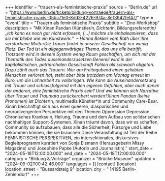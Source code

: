 +++
identifier = "trauern-als-feministische-praxis"
source = "Berlin.de"
url = "https://www.berlin.de/tickets/bildung-vortraege/trauern-als-feministische-praxis-05bc71e0-8dd3-4226-974a-8ef3942fef47/"
type = "event"
title = "Trauern als feministische Praxis"
subtitle = "Zine-Workshop"
description = "Mit Xinan Pandan (Künstler*in, Dichter*in, Bildungsreferent*in)„Ich kann es noch gar nicht erfassen, [...] möchte sie einbalsamieren, dass sie mir bliebe wie ein Kunstwerk.“  – Hanna Bekker vom Rath über ihre verstorbene MutterDie Trauer findet in unserer Gesellschaft nur wenig Platz. Der Tod ist ein allgegenwärtiges Thema, das uns alle betrifft. Trotzdem wird in diesem System wenig Raum geschaffen, um sich mit der Thematik des Todes auseinanderzusetzen.Generell wird in der kapitalistischen, patriarchalen Gesellschaft Fühlen als schwach abgetan. Dazu zählt auch das Trauern. Wer am Freitagabend einen geliebten Menschen verloren hat, steht aber bitte trotzdem am Montag erneut im Büro, um die Lohnarbeit zu vollbringen. Wie kann die Auseinandersetzung mit Trauer und schlussfolgernd mit den eigenen Gefühlen, aber auch denen der anderen, eine feministische Praxis sein? Und wie können sich Narrative über Trauer und Traumata zurückerobert werden?Xinan Pandan (keine Pronomen) ist Dichter*in, multimedia Künstler*in und Community Care-Bear. Xinan beschäftigt sich aus einer queeren, diasporischen und neurodivergenten Perspektive mit den Themen Oppression Depression, Chronisches Kranksein, Heilung, Trauma und dem Aufbau von solidarischen nachhaltigen Support-Systemen. Xinan träumt davon, dass wir es schaffen, Community so aufzubauen, dass alle die Sicherheit, Fürsorge und Liebe bekommen können, die sie brauchen.Diese Veranstaltung ist Teil der Reihe FEMINISTISCHE PERSPEKTIVEN, ein intersektionales, diskursives Begleitprogramm kuratiert von Sonja Eismann (Herausgeberin Missy Magazine) und Josephine Papke (Autorin und Journalistin)."
start_date = "2024-05-18T12:00:00.000"
end_date = "2024-05-18T12:00:00.000"
category = "Bildung & Vorträge"
organizer = "Brücke Museum"
updated = "2024-09-02T00:42:46.000"
languages = []
[contact]
[location]
location_street = "Bussardsteig 9"
location_city = " 14195 Berlin-Zehlendorf"
+++